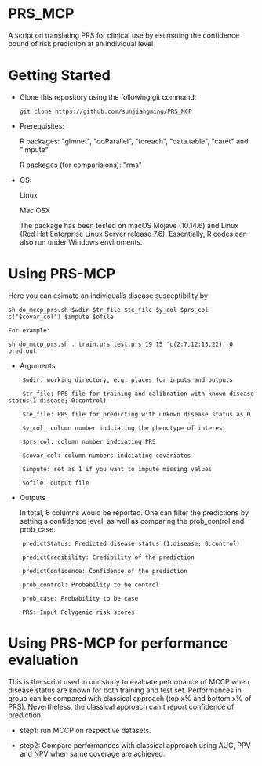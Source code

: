 # PRS_MCP
A script on translating PRS for clinical use by estimating the confidence bound of risk prediction at an individual level

# Getting Started
- Clone this repository using the following git command:

  `git clone https://github.com/sunjiangming/PRS_MCP`

- Prerequisites:

    R packages: "glmnet", "doParallel", "foreach", "data.table", "caret" and "impute"
    
    R packages (for comparisions): "rms"
- OS:

    Linux
    
    Mac OSX
    
    The package has been tested on macOS Mojave (10.14.6) and Linux (Red Hat Enterprise Linux Server release 7.6). Essentially, R codes can also run under Windows enviroments.

# Using PRS-MCP

Here you can esimate an individual’s disease susceptibility by

    sh do_mccp_prs.sh $wdir $tr_file $te_file $y_col $prs_col c("$covar_col") $impute $ofile

    For example:

    sh do_mccp_prs.sh . train.prs test.prs 19 15 'c(2:7,12:13,22)' 0 pred.out


-  Arguments
```
    $wdir: working directory, e.g. places for inputs and outputs
    
    $tr_file: PRS file for training and calibration with known disease status(1:disease; 0:control)
    
    $te_file: PRS file for predicting with unkown disease status as 0
    
    $y_col: column number indciating the phenotype of interest
    
    $prs_col: column number indciating PRS
    
    $covar_col: column numbers indciating covariates
    
    $impute: set as 1 if you want to impute missing values
    
    $ofile: output file
```


-  Outputs

    In total, 6 columns would be reported. One can filter the predictions by setting a confidence level, as well as comparing the prob_control and prob_case.
```
    predictStatus: Predicted disease status (1:disease; 0:control)
    
    predictCredibility: Credibility of the prediction
    
    predictConfidence: Confidence of the prediction
    
    prob_control: Probability to be control
    
    prob_case: Probability to be case
    
    PRS: Input Polygenic risk scores
```
    
# Using PRS-MCP for performance evaluation

  This is the script used in our study to evaluate peformance of MCCP when disease status are known for both training and test set. Performances in group can be compared with classical approach (top x% and bottom x% of PRS). Nevertheless, the classical approach can't report confidence of prediction.
  
-  step1: run MCCP on respective datasets.

-  step2: Compare performances with classical approach using AUC, PPV and NPV when same coverage are achieved.
  
